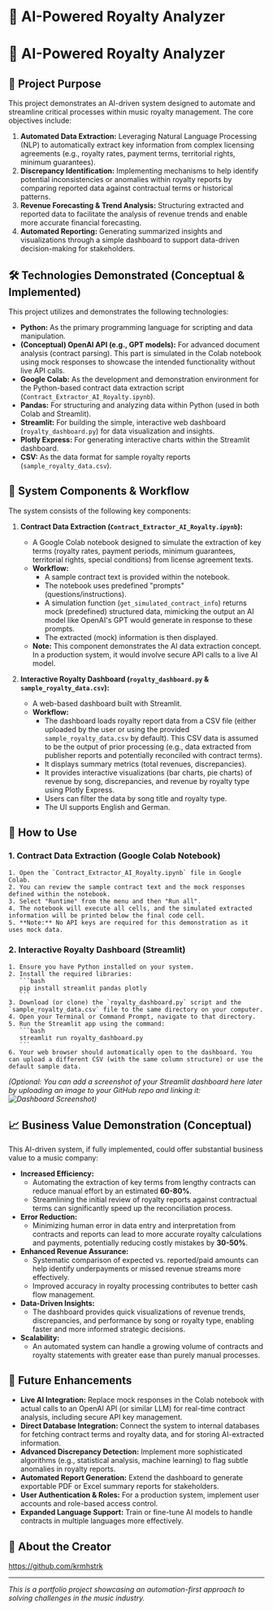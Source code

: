 # 🎵 AI-Powered Royalty Analyzer
# 🎵 AI-Powered Royalty Analyzer

## 🎯 Project Purpose

This project demonstrates an AI-driven system designed to automate and streamline critical processes within music royalty management. The core objectives include:

1.  **Automated Data Extraction:** Leveraging Natural Language Processing (NLP) to automatically extract key information from complex licensing agreements (e.g., royalty rates, payment terms, territorial rights, minimum guarantees).
2.  **Discrepancy Identification:** Implementing mechanisms to help identify potential inconsistencies or anomalies within royalty reports by comparing reported data against contractual terms or historical patterns.
3.  **Revenue Forecasting & Trend Analysis:** Structuring extracted and reported data to facilitate the analysis of revenue trends and enable more accurate financial forecasting.
4.  **Automated Reporting:** Generating summarized insights and visualizations through a simple dashboard to support data-driven decision-making for stakeholders.

## 🛠️ Technologies Demonstrated (Conceptual & Implemented)

This project utilizes and demonstrates the following technologies:

* **Python:** As the primary programming language for scripting and data manipulation.
* **(Conceptual) OpenAI API (e.g., GPT models):** For advanced document analysis (contract parsing). This part is simulated in the Colab notebook using mock responses to showcase the intended functionality without live API calls.
* **Google Colab:** As the development and demonstration environment for the Python-based contract data extraction script (`Contract_Extractor_AI_Royalty.ipynb`).
* **Pandas:** For structuring and analyzing data within Python (used in both Colab and Streamlit).
* **Streamlit:** For building the simple, interactive web dashboard (`royalty_dashboard.py`) for data visualization and insights.
* **Plotly Express:** For generating interactive charts within the Streamlit dashboard.
* **CSV:** As the data format for sample royalty reports (`sample_royalty_data.csv`).

## 📂 System Components & Workflow

The system consists of the following key components:

1.  **Contract Data Extraction (`Contract_Extractor_AI_Royalty.ipynb`):**
    * A Google Colab notebook designed to simulate the extraction of key terms (royalty rates, payment periods, minimum guarantees, territorial rights, special conditions) from license agreement texts.
    * **Workflow:**
        * A sample contract text is provided within the notebook.
        * The notebook uses predefined "prompts" (questions/instructions).
        * A simulation function (`get_simulated_contract_info`) returns mock (predefined) structured data, mimicking the output an AI model like OpenAI's GPT would generate in response to these prompts.
        * The extracted (mock) information is then displayed.
    * **Note:** This component demonstrates the AI data extraction concept. In a production system, it would involve secure API calls to a live AI model.

2.  **Interactive Royalty Dashboard (`royalty_dashboard.py` & `sample_royalty_data.csv`):**
    * A web-based dashboard built with Streamlit.
    * **Workflow:**
        * The dashboard loads royalty report data from a CSV file (either uploaded by the user or using the provided `sample_royalty_data.csv` by default). This CSV data is assumed to be the output of prior processing (e.g., data extracted from publisher reports and potentially reconciled with contract terms).
        * It displays summary metrics (total revenues, discrepancies).
        * It provides interactive visualizations (bar charts, pie charts) of revenue by song, discrepancies, and revenue by royalty type using Plotly Express.
        * Users can filter the data by song title and royalty type.
        * The UI supports English and German.

## 🚀 How to Use

### 1. Contract Data Extraction (Google Colab Notebook)
    1. Open the `Contract_Extractor_AI_Royalty.ipynb` file in Google Colab.
    2. You can review the sample contract text and the mock responses defined within the notebook.
    3. Select "Runtime" from the menu and then "Run all".
    4. The notebook will execute all cells, and the simulated extracted information will be printed below the final code cell.
    5. **Note:** No API keys are required for this demonstration as it uses mock data.

### 2. Interactive Royalty Dashboard (Streamlit)
    1. Ensure you have Python installed on your system.
    2. Install the required libraries:
       ```bash
       pip install streamlit pandas plotly
       ```
    3. Download (or clone) the `royalty_dashboard.py` script and the `sample_royalty_data.csv` file to the same directory on your computer.
    4. Open your Terminal or Command Prompt, navigate to that directory.
    5. Run the Streamlit app using the command:
       ```bash
       streamlit run royalty_dashboard.py
       ```
    6. Your web browser should automatically open to the dashboard. You can upload a different CSV (with the same column structure) or use the default sample data.

*(Optional: You can add a screenshot of your Streamlit dashboard here later by uploading an image to your GitHub repo and linking it: ![Dashboard Screenshot](link_to_your_dashboard_screenshot.png))*

## 📈 Business Value Demonstration (Conceptual)

This AI-driven system, if fully implemented, could offer substantial business value to a music company:

* **Increased Efficiency:**
    * Automating the extraction of key terms from lengthy contracts can reduce manual effort by an estimated **60-80%**.
    * Streamlining the initial review of royalty reports against contractual terms can significantly speed up the reconciliation process.
* **Error Reduction:**
    * Minimizing human error in data entry and interpretation from contracts and reports can lead to more accurate royalty calculations and payments, potentially reducing costly mistakes by **30-50%**.
* **Enhanced Revenue Assurance:**
    * Systematic comparison of expected vs. reported/paid amounts can help identify underpayments or missed revenue streams more effectively.
    * Improved accuracy in royalty processing contributes to better cash flow management.
* **Data-Driven Insights:**
    * The dashboard provides quick visualizations of revenue trends, discrepancies, and performance by song or royalty type, enabling faster and more informed strategic decisions.
* **Scalability:**
    * An automated system can handle a growing volume of contracts and royalty statements with greater ease than purely manual processes.

## 🔮 Future Enhancements

* **Live AI Integration:** Replace mock responses in the Colab notebook with actual calls to an OpenAI API (or similar LLM) for real-time contract analysis, including secure API key management.
* **Direct Database Integration:** Connect the system to internal databases for fetching contract terms and royalty data, and for storing AI-extracted information.
* **Advanced Discrepancy Detection:** Implement more sophisticated algorithms (e.g., statistical analysis, machine learning) to flag subtle anomalies in royalty reports.
* **Automated Report Generation:** Extend the dashboard to generate exportable PDF or Excel summary reports for stakeholders.
* **User Authentication & Roles:** For a production system, implement user accounts and role-based access control.
* **Expanded Language Support:** Train or fine-tune AI models to handle contracts in multiple languages more effectively.

## 👤 About the Creator

https://github.com/krmhstrk

---

*This is a portfolio project showcasing an automation-first approach to solving challenges in the music industry.*
